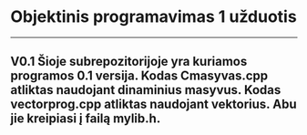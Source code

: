 # Objektinis programavimas 1 užduotis
---------------------------------------------------------------------------------
V0.1
Šioje subrepozitorijoje yra kuriamos programos 0.1 versija. Kodas Cmasyvas.cpp atliktas naudojant dinaminius masyvus. Kodas vectorprog.cpp atliktas naudojant vektorius. Abu jie kreipiasi į failą mylib.h.
---------------------------------------------------------------------------------
